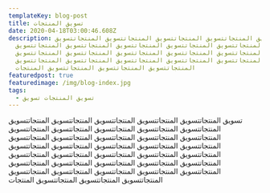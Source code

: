 ```yaml
---
templateKey: blog-post
title: تسويق المنتجات
date: 2020-04-18T03:00:46.608Z
description: تسويق المنتجاتتسويق المنتجاتتسويق المنتجاتتسويق المنتجاتتسويق
  المنتجاتتسويق المنتجاتتسويق المنتجاتتسويق المنتجاتتسويق المنتجاتتسويق
  المنتجاتتسويق المنتجاتتسويق المنتجاتتسويق المنتجاتتسويق المنتجاتتسويق
  المنتجاتتسويق المنتجاتتسويق المنتجاتتسويق المنتجاتتسويق المنتجاتتسويق
  المنتجاتتسويق المنتجاتتسويق المنتجاتتسويق المنتجات
featuredpost: true
featuredimage: /img/blog-index.jpg
tags:
  - تسويق المنتجات تسويق
---
```

تسويق المنتجاتتسويق المنتجاتتسويق المنتجاتتسويق المنتجاتتسويق المنتجاتتسويق المنتجاتتسويق المنتجاتتسويق المنتجاتتسويق المنتجاتتسويق المنتجاتتسويق المنتجاتتسويق المنتجاتتسويق المنتجاتتسويق المنتجاتتسويق المنتجاتتسويق المنتجاتتسويق المنتجاتتسويق المنتجاتتسويق المنتجاتتسويق المنتجاتتسويق المنتجاتتسويق المنتجاتتسويق المنتجاتتسويق المنتجاتتسويق المنتجاتتسويق المنتجاتتسويق المنتجاتتسويق المنتجاتتسويق المنتجاتتسويق المنتجاتتسويق المنتجاتتسويق المنتجاتتسويق المنتجاتتسويق المنتجاتتسويق المنتجاتتسويق المنتجاتتسويق المنتجاتتسويق المنتجاتتسويق المنتجات
